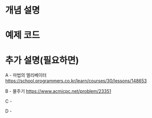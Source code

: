 # 개념 설명

# 예제 코드

# 추가 설명(필요하면)

A - 마법의 엘리베이터
https://school.programmers.co.kr/learn/courses/30/lessons/148653

B - 물주기
https://www.acmicpc.net/problem/23351

C -

D -
